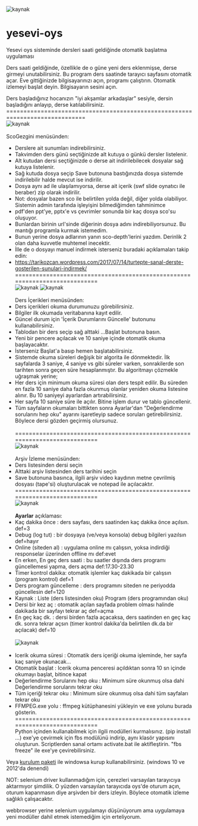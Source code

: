 ![kaynak](Screenshots/oys-Menu.PNG)
<br>
# yesevi-oys
Yesevi oys sisteminde dersleri saati geldiğinde otomatik başlatma uygulaması

Ders saati geldiğinde, özellikle de o güne yeni ders eklenmişse, derse girmeyi unutabilirsiniz.
Bu program ders saatinde tarayıcı sayfasını otomatik açar.
Eve gittiğinizde bilgisayarınızı açın, programı çalıştırın. Otomatik izlemeyi başlat deyin. Bilgisayarın sesini açın.

Ders başladığınız hocanızın "iyi akşamlar arkadaşlar" sesiyle, dersin başladığını anlayıp, derse katılabilirsiniz.
<br>=============================================================================<br>
![kaynak](Screenshots/ScoGezgini.PNG)
<br><br>
ScoGezgini menüsünden: 
  - Derslere ait sunumları indirebilirsiniz.
  - Takvimden ders günü seçtiğinizde alt kutuya o günkü dersler listelenir.
  - Alt kutudan dersi seçtiğinizde o derse ait indirilebilecek dosyalar sağ kutuya listelenir.
  - Sağ kutuda dosya seçip Save butonuna bastığınızda dosya sistemde indirilebilir halde mevcut ise indirilir.
  - Dosya aynı ad ile ulaşılamıyorsa, derse ait içerik (swf slide oynatıcı ile beraber) zip olarak indirilir.
  - Not: dosyalar bazen sco ile belirtilen yolda değil, diğer yolda olabiliyor. Sistemin admin tarafında işleyişini bilmediğimden tahminimce
  - pdf'den ppt'ye, pptx'e vs çevrimler sonunda bir kaç dosya sco'su oluşuyor.
  - Bunlardan birinin url'sinde diğerinin dosya adını indirebiliyorsunuz. Bu mantığı programla kurmak istemedim.
  - Bunun yerine dosya adlarının yanın sco-depth'lerini yazdım. Derinlik 2 olan daha kuvvetle muhtemel inecektir.
  - İlle de o dosyayı manuel indirmek isterseniz buradaki açıklamaları takip edin:
  - https://tarikozcan.wordpress.com/2017/07/14/turtepte-sanal-derste-gosterilen-sunulari-indirmek/
<br>===========================================================================<br>
![kaynak](Screenshots/DersIcerikleri.PNG)
![kaynak](Screenshots/IcerikOkuma.PNG)
<br><br>
Ders İçerikleri menüsünden:
  - Ders içerikleri okuma durumunuzu görebilirsiniz.
  - Bilgiler ilk okumada veritabanına kayıt edilir. 
  - Güncel durum için 'İçerik Durumlarını Güncelle' butonunu kullanabilirsiniz.
  - Tablodan bir ders seçip sağ alttaki ...Başlat butonuna basın.
  - Yeni bir pencere açılacak ve 10 saniye içinde otomatik okuma başlayacaktır.
  - İsterseniz Başlat'a basıp hemen başlatabilirsiniz.
  - Sistemde okuma süreleri değişik bir algorita ile dönmektedir. İlk sayfalarda 3 saniye, 4 saniye vs gibi
  süreler varken, sonrakilerde son tarihten sonra geçen süre hesaplanmıştır. Bu algoritmayı çözmekle uğraşmak 
  yerine;
  - Her ders için minimum okuma süresi olan ders tespit edilir. Bu süreden en fazla 10 saniye daha fazla okunmuş
  olanlar yeniden okuma listesine alınır. Bu 10 saniyeyi ayarlardan artırabilirsiniz.
  - Her sayfa 10 saniye süre ile açılır. Bitine işlem durur ve tablo güncellenir.
  - Tüm sayfaların okumaları bittikten sonra Ayarlar'dan "Değerlendirme sorularını hep oku" ayarını işaretleyip 
  sadece soruları getirebilirsiniz. Böylece dersi gözden geçirmiş olursunuz.  
<br>===========================================================================<br>
![kaynak](Screenshots/ArsivKayit.PNG)
<br><br>
Arşiv İzleme menüsünden:
  - Ders listesinden dersi seçin
  - Alttaki arşiv listesinden ders tarihini seçin
  - Save butonuna basınca, ilgili arşiv video kaydının metne çevrilmiş dosyası (tape'si) oluşturulacak ve notepad ile açılacaktır.
<br>===========================================================================<br>
![kaynak](Screenshots/Ayarlar-1.PNG)
<br><br>
**Ayarlar** açıklaması:<br>
- Kaç dakika önce     : ders sayfası, ders saatinden kaç dakika önce açılsın. def=3
- Debug (log tut)     : bir dosyaya (ve/veya konsola) debug bilgileri yazılsın def=hayır
- Online (siteden al) : uygulama online mı çalışsın, yoksa indirdiği responselar üzerinden offline mı def:evet
- En erken, En geç ders saati      : bu saatler dışında ders programı güncellemesi yapma, ders açma def:17.30-23.30
- Timer kontrol dakika: otomatik işlemler kaç dakikada bir çalışsın (program kontrol) def=1
- Ders program güncelleme          : ders programını siteden ne periyodda güncellesin def=120
- Kaynak              : Liste (ders listesinden oku) Program (ders programından oku)
- Dersi bir kez aç    : otomatik açılan sayfada problem olması halinde dakikada bir sayfayı tekrar aç def=açma
- En geç kaç dk.      : dersi birden fazla açacaksa, ders saatinden en geç kaç dk. sonra tekrar açsın (timer kontrol dakika'da belirtilen dk.da bir açılacak) def=10
<br><br>
![kaynak](Screenshots/Ayarlar-2.PNG)
<br><br>
- Icerik okuma süresi : Otomatik ders içeriği okuma işleminde, her sayfa kaç saniye okunacak...
- Otomatik başlat     : Icerik okuma penceresi açıldıktan sonra 10 sn içinde okumayı başlat, bitince kapat
- Değerlendirme Sorularını hep oku : Minimum süre okunmuş olsa dahi Değerlendirme sorularını tekrar oku
- Tüm içeriği tekrar oku           : Minimum süre okunmuş olsa dahi tüm sayfaları tekrar oku
- FFMPEG.exe yolu     : ffmpeg kütüphanesini yükleyin ve exe yolunu burada gösterin.
<br>===========================================================================<br>
Python içinden kullanabilmek için ilgili modülleri kurmalısınız. (pip install ...)
exe'ye çevirmek için fbs modülünü indirip, aynı klasör yapısını oluşturun. Scriptlerden sanal ortamı activate.bat ile aktifleştirin.
"fbs freeze" ile exe'ye çevirebilirsiniz.

Veya <a href=https://1drv.ms/u/s!AnY5SpLroMRqlZQDVdwOXJoE7Oy0DQ> kurulum paketi</a> ile windowsa kurup kullanabilirsiniz. (windows 10 ve 2012'da denendi)


NOT: selenium driver kullanmadığım için, çerezleri varsayılan tarayıcıya aktarmıyor şimdilik. O yüzden varsayılan tarayıcıda oys'de oturum açın, oturum kapanmasın diye arşivden bir ders izleyin. Böylece otomatik izleme sağlıklı çalışacaktır.

webbrowser yerine selenium uygulamayı düşünüyorum ama uygulamaya yeni modüller dahil etmek istemediğim için erteliyorum.
